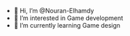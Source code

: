 - 👋 Hi, I’m @Nouran-Elhamdy
- 👀 I’m interested in Game development
- 🌱 I’m currently learning Game design



<!---
Nouran-Elhamdy/Nouran-Elhamdy is a ✨ special ✨ repository because its `README.md` (this file) appears on your GitHub profile.
You can click the Preview link to take a look at your changes.
--->
